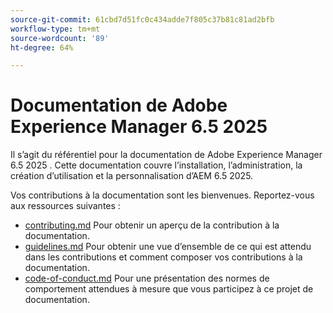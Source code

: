 ```yaml
---
source-git-commit: 61cbd7d51fc0c434adde7f805c37b81c81ad2bfb
workflow-type: tm+mt
source-wordcount: '89'
ht-degree: 64%

---
```

# Documentation de Adobe Experience Manager 6.5 2025

Il s’agit du référentiel pour la documentation de Adobe Experience Manager 6.5 2025 . Cette documentation couvre l’installation, l’administration, la création d’utilisation et la personnalisation d’AEM 6.5 2025.

Vos contributions à la documentation sont les bienvenues. Reportez-vous aux ressources suivantes :

* [contributing.md](contributing.md) Pour obtenir un aperçu de la contribution à la documentation.
* [guidelines.md](guidelines.md) Pour obtenir une vue d’ensemble de ce qui est attendu dans les contributions et comment composer vos contributions à la documentation.
* [code-of-conduct.md](code-of-conduct.md) Pour une présentation des normes de comportement attendues à mesure que vous participez à ce projet de documentation.
